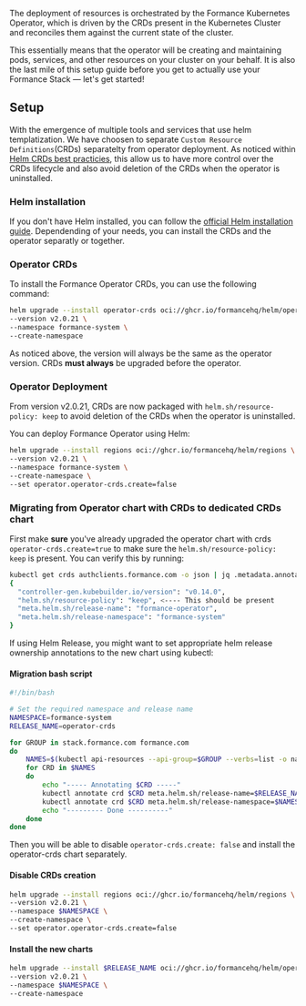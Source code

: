 The deployment of resources is orchestrated by the Formance Kubernetes Operator, which is driven by the CRDs present in the Kubernetes Cluster and reconciles them against the current state of the cluster.

This essentially means that the operator will be creating and maintaining pods, services, and other resources on your cluster on your behalf. It is also the last mile of this setup guide before you get to actually use your Formance Stack — let's get started!


## Setup


With the emergence of multiple tools and services that use helm templatization. We have choosen to separate `Custom Resource Definitions`(CRDs) separatelty from operator deployment. As noticed within [Helm CRDs best practicies](https://helm.sh/docs/chart_best_practices/custom_resource_definitions/),
this allow us to have more control over the CRDs lifecycle and also avoid deletion of the CRDs when the operator is uninstalled.

### Helm installation

If you don't have Helm installed, you can follow the [official Helm installation guide](https://helm.sh/docs/intro/install/).
Dependending of your needs, you can install the CRDs and the operator separatly or together.

### Operator CRDs
To install the Formance Operator CRDs, you can use the following command:

```bash
helm upgrade --install operator-crds oci://ghcr.io/formancehq/helm/operator-crds \
--version v2.0.21 \
--namespace formance-system \
--create-namespace
```

As noticed above, the version will always be the same as the operator version. CRDs **must always** be upgraded before the operator.

### Operator Deployment

From version v2.0.21, CRDs are now packaged with `helm.sh/resource-policy: keep` to avoid deletion of the CRDs when the operator is uninstalled.

You can deploy Formance Operator using Helm:

```bash
helm upgrade --install regions oci://ghcr.io/formancehq/helm/regions \
--version v2.0.21 \
--namespace formance-system \
--create-namespace \
--set operator.operator-crds.create=false
```

### Migrating from Operator chart with CRDs to dedicated CRDs chart

First make **sure** you've already upgraded the operator chart with crds `operator-crds.create=true` to make sure the `helm.sh/resource-policy: keep` is present.
You can verify this by running:

```bash
kubectl get crds authclients.formance.com -o json | jq .metadata.annotations                                                                                                         
{
  "controller-gen.kubebuilder.io/version": "v0.14.0",
  "helm.sh/resource-policy": "keep", <---- This should be present
  "meta.helm.sh/release-name": "formance-operator",
  "meta.helm.sh/release-namespace": "formance-system"
}
```

If using Helm Release, you might want to set appropriate helm release ownership annotations to the new chart using kubectl:

#### Migration bash script

```bash
#!/bin/bash

# Set the required namespace and release name
NAMESPACE=formance-system
RELEASE_NAME=operator-crds

for GROUP in stack.formance.com formance.com
do
    NAMES=$(kubectl api-resources --api-group=$GROUP --verbs=list -o name)
    for CRD in $NAMES
    do
        echo "----- Annotating $CRD -----"
        kubectl annotate crd $CRD meta.helm.sh/release-name=$RELEASE_NAME --overwrite
        kubectl annotate crd $CRD meta.helm.sh/release-namespace=$NAMESPACE --overwrite
        echo "--------- Done ----------"
    done
done

```

Then you will be able to disable `operator-crds.create: false` and install the operator-crds chart separately.

#### Disable CRDs creation

```bash
helm upgrade --install regions oci://ghcr.io/formancehq/helm/regions \
--version v2.0.21 \
--namespace $NAMESPACE \
--create-namespace \
--set operator.operator-crds.create=false

```

#### Install the new charts

```bash
helm upgrade --install $RELEASE_NAME oci://ghcr.io/formancehq/helm/operator-crds \
--version v2.0.21 \
--namespace $NAMESPACE \
--create-namespace
```